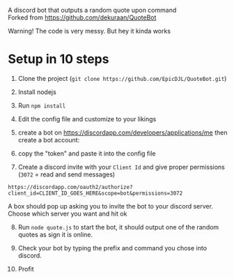 A discord bot that outputs a random quote upon command  
Forked from https://github.com/dekuraan/QuoteBot

Warning! The code is very messy. But hey it kinda works

# Setup in 10 steps

1. Clone the project (`git clone https://github.com/EpicDJL/QuoteBot.git`)

2. Install nodejs

3. Run `npm install`

4. Edit the config file and customize to your likings

5. create a bot on https://discordapp.com/developers/applications/me then create a bot account:
 
6. copy the "token" and paste it into the config file

7. Create a discord invite with your `Client Id` and give proper permissions (`3072` = read and send messages)
```
https://discordapp.com/oauth2/authorize?client_id=CLIENT_ID_GOES_HERE&scope=bot&permissions=3072
```
A box should pop up asking you to invite the bot to your discord server. Choose which server you want and hit ok

8. Run `node quote.js` to start the bot, it should output one of the random quotes as sign it is online.

9. Check your bot by typing the prefix and command you chose into discord.

10. Profit
